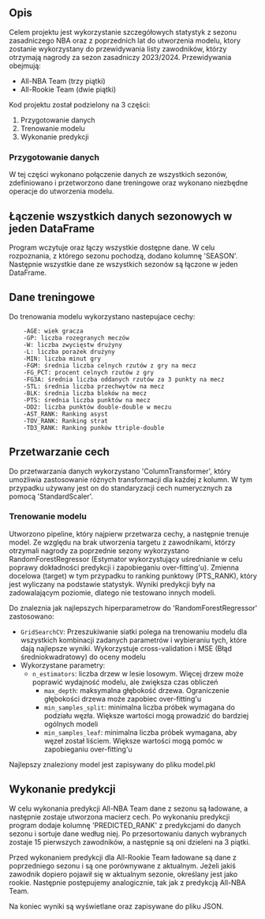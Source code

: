 ## Opis
Celem projektu jest wykorzystanie szczegółowych statystyk z sezonu zasadniczego NBA oraz z poprzednich lat do utworzenia modelu, ktory zostanie wykorzystany do przewidywania listy zawodników, którzy otrzymają nagrody za sezon zasadniczy 2023/2024. Przewidywania obejmują:
- All-NBA Team (trzy piątki)
- All-Rookie Team (dwie piątki)

Kod projektu został podzielony na 3 części:
1. Przygotowanie danych
2. Trenowanie modelu
3. Wykonanie predykcji

### Przygotowanie danych  ###
W tej części wykonano połączenie danych ze wszystkich sezonów, zdefiniowano i przetworzono dane treningowe oraz wykonano niezbędne operacje do utworzenia modelu.

## Łączenie wszystkich danych sezonowych w jeden DataFrame
Program wczytuje oraz łączy wszystkie dostępne dane. W celu rozpoznania, z którego sezonu pochodzą, dodano kolumnę 'SEASON'. Następnie wszystkie dane ze wszystkich sezonów są łączone w jeden DataFrame.

## Dane treningowe 
Do trenowania modelu wykorzystano nastepujace cechy:
```
    -AGE: wiek gracza
    -GP: liczba rozegranych meczów
    -W: liczba zwycięstw drużyny
    -L: liczba porażek drużyny
    -MIN: liczba minut gry
    -FGM: średnia liczba celnych rzutów z gry na mecz
    -FG_PCT: procent celnych rzutów z gry
    -FG3A: średnia liczba oddanych rzutów za 3 punkty na mecz
    -STL: średnia liczba przechwytów na mecz
    -BLK: średnia liczba bloków na mecz
    -PTS: średnia liczba punktów na mecz
    -DD2: liczba punktów double-double w meczu
    -AST_RANK: Ranking asyst
    -TOV_RANK: Ranking strat
    -TD3_RANK: Ranking punków ttriple-double
```

## Przetwarzanie cech
Do przetwarzania danych wykorzystano 'ColumnTransformer', który umożliwia zastosowanie różnych transformacji dla każdej z kolumn. W tym przypadku używany jest on do standaryzacji cech numerycznych za pomocą 'StandardScaler'.

### Trenowanie modelu ###
Utworzono pipeline, który najpierw przetwarza cechy, a następnie trenuje model. Ze względu na brak utworzenia targetu z zawodnikami, którzy otrzymali nagrody za poprzednie sezony wykorzystano RandomForestRegressor (Estymator wykorzystujący uśrednianie w celu poprawy dokładności predykcji i zapobieganiu over-fitting'u). 
Zmienna docelowa (target) w tym przypadku to ranking punktowy (PTS_RANK), który jest wyliczany na podstawie statystyk. Wyniki predykcji były na zadowalającym poziomie, dlatego nie testowano innych modeli.
 
Do znaleznia jak najlepszych hiperparametrow do 'RandomForestRegressor' zastosowano:
* `GridSearchCV`: Przeszukiwanie siatki polega na trenowaniu modelu dla wszystkich kombinacji zadanych parametrów i wybieraniu tych, które dają najlepsze wyniki.
Wykorzystuje cross-validation i MSE (Błąd średniokwadratowy) do oceny modelu
* Wykorzystane parametry: 
	* `n_estimators`: liczba drzew w lesie losowym. Więcej drzew może poprawić wydajność modelu, ale zwiększa czas obliczeń
    	* `max_depth`: maksymalna głębokość drzewa. Ograniczenie głębokości drzewa może zapobiec over-fitting'u
    	* `min_samples_split`: minimalna liczba próbek wymagana do podziału węzła. Większe wartości mogą prowadzić do bardziej ogólnych modeli
    	* `min_samples_leaf`: minimalna liczba próbek wymagana, aby węzeł został liściem. Większe wartości mogą pomóc w zapobieganiu over-fitting'u

Najlepszy znaleziony model jest zapisywany do pliku model.pkl

## Wykonanie predykcji
W celu wykonania predykcji All-NBA Team dane z sezonu są ładowane, a następnie zostaje utworzona macierz cech. 
Po wykonaniu predykcji program dodaje kolumnę 'PREDICTED_RANK' z predykcjami do danych sezonu i sortuje dane według niej. 
Po przesortowaniu danych wybranych zostaje 15 pierwszych zawodników, a następnie są oni dzieleni na 3 piątki.

Przed wykonaniem predykcji dla All-Rookie Team ładowane są dane z poprzedniego sezonu i są one porównywane z aktualnym. 
Jeżeli jakiś zawodnik dopiero pojawił się w aktualnym sezonie, określany jest jako rookie. 
Następnie postępujemy analogicznie, tak jak z predykcją All-NBA Team.

Na koniec wyniki są wyświetlane oraz zapisywane do pliku JSON.